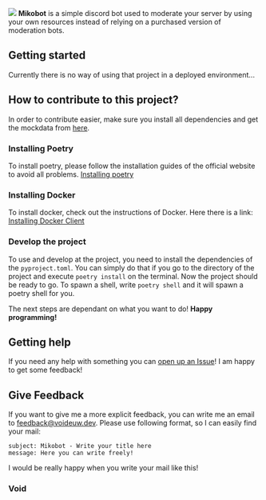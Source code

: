 ![](https://static1.cbrimages.com/wordpress/wp-content/uploads/2022/11/10-best-things-about-yae-miko-from-genshin-impact.jpg?q=70&fit=crop&w=1140&h=&dpr=1)
**Mikobot** is a simple discord bot used to moderate your server by using your own resources instead of relying on a purchased version of moderation bots.

## Getting started
Currently there is no way of using that project in a deployed environment...

## How to contribute to this project?
In order to contribute easier, make sure you install all dependencies and get the mockdata from [here]().

### Installing Poetry
To install poetry, please follow the installation guides of the official website to avoid all problems.
[Installing poetry](https://python-poetry.org/docs/#installing-with-the-official-installer)

### Installing Docker
To install docker, check out the instructions of Docker. Here there is a link: [Installing Docker Client](https://www.docker.com/get-started/)

### Develop the project
To use and develop at the project, you need to install the dependencies of the `pyproject.toml`. You can simply do that if you go to the directory of the project and execute `poetry install` on the terminal. Now the project should be ready to go. To spawn a shell, write `poetry shell` and it will spawn a poetry shell for you. 

The next steps are dependant on what you want to do!
**Happy programming!**

## Getting help
If you need any help with something you can [open up an Issue](https://github.com/VoidEUW/mikobot/issues)! I am happy to get some feedback!
## Give Feedback
If you want to give me a more explicit feedback, you can write me an email to [feedback@voideuw.dev](mailto:feedback@voideuw.dev). Please use following format, so I can easily find your mail:

```
subject: Mikobot - Write your title here
message: Here you can write freely!
```
I would be really happy when you write your mail like this!

### Void